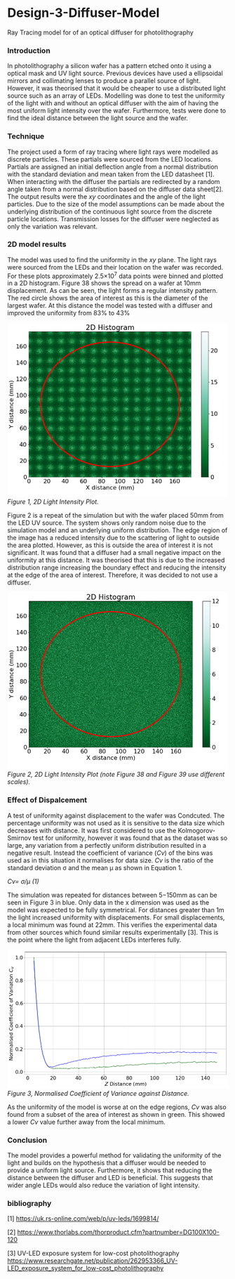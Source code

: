 # Design-3-Diffuser-Model
Ray Tracing model for of an optical diffuser for photolithography

### Introduction

In photolithography a silicon wafer has a pattern etched onto it using a optical mask and UV light source. 
Previous devices have used a ellipsoidal mirrors and collimating lenses to produce a parallel source of light. However, it was theorised that it would be cheaper to use a distributed light source such as an array of LEDs. Modelling was done to test the uniformity of the light with and without an optical diffuser with the aim of having the most uniform light intensity over the wafer. Furthermore, tests were done to find the ideal distance between the light source and the wafer.

### Technique

The project used a form of ray tracing where light rays were modelled as discrete particles. These partials were sourced from the LED locations. Partials are assigned an initial deflection angle from a normal distribution with the standard deviation and mean taken from the LED datasheet [1]. When interacting with the diffuser the partials are redirected by a random angle taken from a normal distribution based on the diffuser data sheet[2]. The output results were the *xy* coordinates and the angle of the light particles. Due to the size of the model assumptions can be made about the underlying distribution of the continuous light source from the discrete particle locations. Transmission losses for the diffuser were neglected as only the variation was relevant.

### 2D model results 

The model was used to find the uniformity in the *xy* plane. The light rays were sourced from the
LEDs and their location on the wafer was recorded. For these plots approximately 2.5×10<sup>7</sup> data
points were binned and plotted in a 2D histogram. Figure 38 shows the spread on a wafer at 10mm
displacement. As can be seen, the light forms a regular intensity pattern. The red circle shows the
area of interest as this is the diameter of the largest wafer. At this distance the model was tested
with a diffuser and improved the uniformity from 83% to 43%

![Figure 1](https://github.com/evansutcliffe/Design-3-Diffuser-Model/blob/master/ES10!D.png)
*Figure 1, 2D Light Intensity Plot.* 

Figure 2 is a repeat of the simulation but with the wafer placed 50mm from the LED UV source. The
system shows only random noise due to the simulation model and an underlying uniform distribution.
The edge region of the image has a reduced intensity due to the scattering of light to outside the
area plotted. However, as this is outside the area of interest it is not significant. It was found that a diffuser had a small negative impact on the uniformity at this distance. It was theorised that this
is due to the increased distribution range increasing the boundary effect and reducing the intensity
at the edge of the area of interest. Therefore, it was decided to not use a diffuser.

![Figure 2](https://github.com/evansutcliffe/Design-3-Diffuser-Model/blob/master/ES50!D.png)
*Figure 2, 2D Light Intensity Plot (note Figure 38 and Figure 39 use different scales).*

### Effect of Dispalcement 

A test of uniformity against displacement to the wafer was Condcuted. The percentage uniformity
was not used as it is sensitive to the data size which decreases with distance. It was first considered
to use the Kolmogorov-Smirnov test for uniformity, however it was found that as the dataset was
so large, any variation from a perfectly uniform distribution resulted in a negative result.
Instead the coefficient of variance (*Cv*) of the bins was used as in this situation it normalises for data
size. *Cv* is the ratio of the standard deviation σ and the mean μ as shown in Equation 1.

*Cv= σ/μ  (1)*

The simulation was repeated for distances between 5−150mm as can be seen in Figure 3 in blue.
Only data in the x dimension was used as the model was expected to be fully symmetrical. For
distances greater than 1m the light increased uniformity with displacements. For small displacements,
a local minimum was found at 22mm. This verifies the experimental data from other sources which
found similar results experimentally [3]. This is the point where the light from adjacent LEDs
interferes fully.

![Figure 3](https://github.com/evansutcliffe/Design-3-Diffuser-Model/blob/master/ESCv.png)
*Figure 3, Normalised Coefficient of Variance against Distance.*


As the uniformity of the model is worse at on the edge regions, *Cv* was also found from a subset of
the area of interest as shown in green. This showed a lower *Cv* value further away from the
local minimum.

### Conclusion
The model provides a powerful method for validating the uniformity of the light and builds on the hypothesis that a diffuser would be needed to provide a uniform light source. Furthermore, it shows that reducing the distance between the diffuser and LED is beneficial. This suggests that wider angle LEDs would also reduce the variation of light intensity.


### bibliography

[1] https://uk.rs-online.com/web/p/uv-leds/1699814/

[2] https://www.thorlabs.com/thorproduct.cfm?partnumber=DG100X100-120

[3] UV-LED exposure system for low-cost photolithography https://www.researchgate.net/publication/262953366_UV-LED_exposure_system_for_low-cost_photolithography
